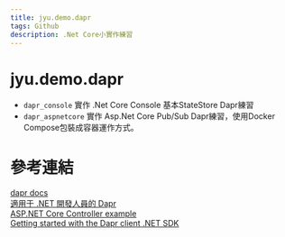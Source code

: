 ```yaml
---
title: jyu.demo.dapr
tags: Github
description: .Net Core小實作練習
---
```


# jyu.demo.dapr

* `dapr_console` 
實作 .Net Core Console 基本StateStore Dapr練習
* `dapr_aspnetcore` 
實作 Asp.Net Core Pub/Sub Dapr練習，使用Docker Compose包裝成容器運作方式。

# 參考連結
[dapr docs](https://docs.dapr.io/) <br/>
[適用于 .NET 開發人員的 Dapr](https://docs.microsoft.com/zh-tw/dotnet/architecture/dapr-for-net-developers/)<br/>
[ASP.NET Core Controller example](https://github.com/dapr/dotnet-sdk/tree/master/examples/AspNetCore/ControllerSample) <br/>
[Getting started with the Dapr client .NET SDK](https://docs.dapr.io/developing-applications/sdks/dotnet/dotnet-client/)



